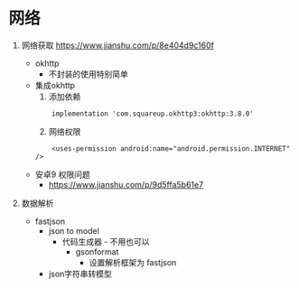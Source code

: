 # 网络
1. 网络获取  https://www.jianshu.com/p/8e404d9c160f
    - okhttp
        - 不封装的使用特别简单
    - 集成okhttp
        1. 添加依赖
        ```
            implementation 'com.squareup.okhttp3:okhttp:3.8.0'
        ```
        2. 网络权限
        ```
            <uses-permission android:name="android.permission.INTERNET" />
        ```
    - 安卓9 权限问题
        - https://www.jianshu.com/p/9d5ffa5b61e7

2. 数据解析
    - fastjson
        - json to model
            - 代码生成器 - 不用也可以
                - gsonformat
                    - 设置解析框架为 fastjson
        - json字符串转模型